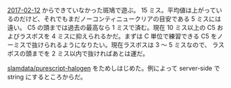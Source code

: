 [2017-02-12][] からできていなかった斑鳩で遊ぶ。 15 ミス。平均値は上がっているのだけど、それでもまだノーコンティニュークリアの目安である 5 ミスには遠い。 C5 の頭までは過去の最高なら 1 ミスで済む。現在 10 ミス以上の C5 およびラスボスを 4 ミスに抑えられるかだ。まずは C 単位で練習できる C5 をノーミスで抜けられるようになりたい。現在ラスボスは 3 〜 5 ミスなので、 ラスボスの頭までを 2 ミス以内で抜ければあとは運だ。

[slamdata/purescript-halogen][] をためしはじめた。例によって server-side で string にするところからだ。

[2017-02-12]: http://blog.bouzuya.net/2017/02/12/
[slamdata/purescript-halogen]: https://github.com/slamdata/purescript-halogen
